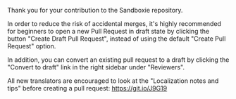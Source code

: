 Thank you for your contribution to the Sandboxie repository.

In order to reduce the risk of accidental merges, it's highly recommended for beginners to open a new Pull Request in draft state by clicking the button "Create Draft Pull Request", instead of using the default "Create Pull Request" option. 

In addition, you can convert an existing pull request to a draft by clicking the "Convert to draft" link in the right sidebar under "Reviewers".

All new translators are encouraged to look at the "Localization notes and tips" before creating a pull request: https://git.io/J9G19
